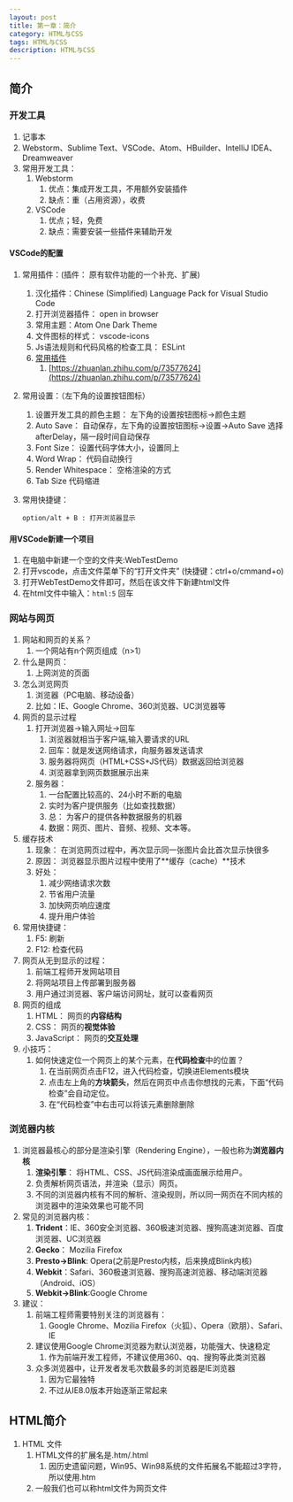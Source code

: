 ```yaml
---
layout: post
title: 第一章：简介
category: HTML与CSS
tags: HTML与CSS
description: HTML与CSS
--- 
```


## 简介
### 开发工具
1. 记事本
2. Webstorm、Sublime Text、VSCode、Atom、HBuilder、IntelliJ IDEA、Dreamweaver
3. 常用开发工具：
    1. Webstorm
        1. 优点：集成开发工具，不用额外安装插件
        2. 缺点：重（占用资源），收费
    2. VSCode
        1. 优点；轻，免费
        2. 缺点：需要安装一些插件来辅助开发

####  VSCode的配置
1. 常用插件：(插件： 原有软件功能的一个补充、扩展)
    1. 汉化插件：Chinese (Simplified) Language Pack for Visual Studio Code
    2. 打开浏览器插件： open in browser
    3. 常用主题：Atom One Dark Theme
    4. 文件图标的样式： vscode-icons 
    5. Js语法规则和代码风格的检查工具： ESLint 
    6. [常用插件](https://blog.csdn.net/weixin_45601379/article/details/100550421)
        1. [https://zhuanlan.zhihu.com/p/73577624](https://zhuanlan.zhihu.com/p/73577624)
2. 常用设置：（左下角的设置按钮图标）
    1. 设置开发工具的颜色主题： 左下角的设置按钮图标->颜色主题
    2. Auto Save： 自动保存，左下角的设置按钮图标->设置->Auto Save 选择 afterDelay，隔一段时间自动保存
    3. Font Size： 设置代码字体大小，设置同上
    4. Word Wrap： 代码自动换行
    5. Render Whitespace： 空格渲染的方式
    6. Tab Size 代码缩进
3. 常用快捷键：
    
    ```
    option/alt + B : 打开浏览器显示
    ```
    
#### 用VSCode新建一个项目
1. 在电脑中新建一个空的文件夹:WebTestDemo
2. 打开vscode，点击文件菜单下的“打开文件夹” (快捷键：ctrl+o/cmmand+o)
3. 打开WebTestDemo文件即可，然后在该文件下新建html文件
4. 在html文件中输入：`html:5` 回车


### 网站与网页
1. 网站和网页的关系？
    1. 一个网站有n个网页组成（n>1）
2. 什么是网页：
    1. 上网浏览的页面
3. 怎么浏览网页
    1. 浏览器（PC电脑、移动设备）
    2. 比如：IE、Google Chrome、360浏览器、UC浏览器等
4. 网页的显示过程
    1. 打开浏览器->输入网址->回车
        1. 浏览器就相当于客户端,输入要请求的URL
        2. 回车：就是发送网络请求，向服务器发送请求
        3. 服务器将网页（HTML+CSS+JS代码）数据返回给浏览器
        4. 浏览器拿到网页数据展示出来
    2. 服务器：
        1. 一台配置比较高的、24小时不断的电脑
        2. 实时为客户提供服务（比如查找数据）
        3. 总： 为客户的提供各种数据服务的机器
        4. 数据：网页、图片、音频、视频、文本等。
5. 缓存技术
    1. 现象： 在浏览网页过程中，再次显示同一张图片会比首次显示快很多
    2. 原因： 浏览器显示图片过程中使用了**缓存（cache）**技术
    3. 好处：
        1. 减少网络请求次数
        2. 节省用户流量
        3. 加快网页响应速度
        4. 提升用户体验
6. 常用快捷键：
    1. F5: 刷新
    2. F12: 检查代码
7. 网页从无到显示的过程：
    1. 前端工程师开发网站项目
    2. 将网站项目上传部署到服务器
    3. 用户通过浏览器、客户端访问网址，就可以查看网页
8. 网页的组成
    1. HTML： 网页的**内容结构**
    2. CSS： 网页的**视觉体验**
    3. JavaScript： 网页的**交互处理**
9. 小技巧：
    1. 如何快速定位一个网页上的某个元素，在**代码检查**中的位置？ 
        1. 在当前网页点击F12，进入代码检查，切换进Elements模块
        2. 点击左上角的**方块箭头**，然后在网页中点击你想找的元素，下面“代码检查”会自动定位。
        3. 在“代码检查”中右击可以将该元素删除删除

### 浏览器内核
1. 浏览器最核心的部分是渲染引擎（Rendering Engine），一般也称为**浏览器内核**
    1. **渲染引擎**： 将HTML、CSS、JS代码渲染成画面展示给用户。
    2. 负责解析网页语法，并渲染（显示）网页。
    3. 不同的浏览器内核有不同的解析、渲染规则，所以同一网页在不同内核的浏览器中的渲染效果也可能不同
2. 常见的浏览器内核：
    1. **Trident**：IE、360安全浏览器、360极速浏览器、搜狗高速浏览器、百度浏览器、UC浏览器
    2. **Gecko**： Mozilia Firefox
    3. **Presto->Blink**: Opera(之前是Presto内核，后来换成Blink内核)
    4. **Webkit**：Safari、360极速浏览器、搜狗高速浏览器、移动端浏览器（Android、iOS）
    5. **Webkit->Blink**:Google Chrome
3. 建议： 
    1. 前端工程师需要特别关注的浏览器有：
        1. Google Chrome、Mozilia Firefox（火狐）、Opera（欧朋）、Safari、IE
    2. 建议使用Google Chrome浏览器为默认浏览器，功能强大、快速稳定
        1. 作为前端开发工程师，不建议使用360、qq、搜狗等此类浏览器
    3. 众多浏览器中，让开发者发毛次数最多的浏览器是IE浏览器
        1. 因为它最独特
        2. 不过从IE8.0版本开始逐渐正常起来
    

## HTML简介
1. HTML 文件
    1. HTML文件的扩展名是.htm/.html
        1. 因历史遗留问题，Win95、Win98系统的文件拓展名不能超过3字符，所以使用.htm
    2. 一般我们也可以称html文件为网页文件


